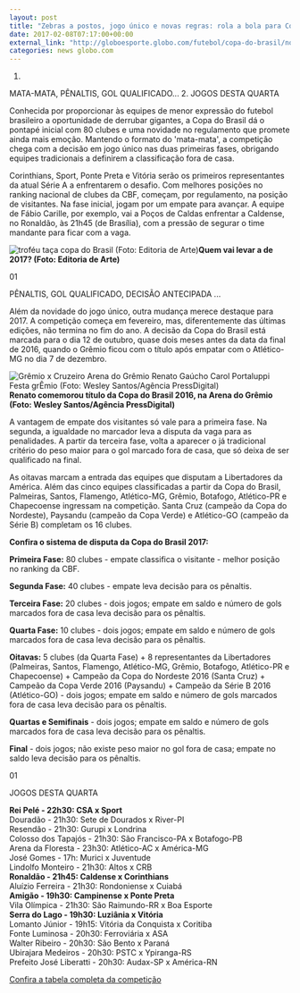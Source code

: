 ```yaml
---
layout: post
title: "Zebras a postos, jogo único e novas regras: rola a bola para Copa do Brasil"
date: 2017-02-08T07:17:00+00:00
external_link: "http://globoesporte.globo.com/futebol/copa-do-brasil/noticia/2017/02/zebras-postos-jogo-unico-e-novas-regras-rola-bola-para-copa-do-brasil.html"
categories: news globo.com
---
```

1. 
MATA-MATA, PÊNALTIS, GOL QUALIFICADO...
2. 
JOGOS DESTA QUARTA

Conhecida por proporcionar às equipes de menor expressão do futebol brasileiro a oportunidade de derrubar gigantes, a Copa do Brasil dá o pontapé inicial com 80 clubes e uma novidade no regulamento que promete ainda mais emoção. Mantendo o formato do 'mata-mata', a competição chega com a decisão em jogo único nas duas primeiras fases, obrigando equipes tradicionais a definirem a classificação fora de casa.

Corinthians, Sport, Ponte Preta e Vitória serão os primeiros representantes da atual Série A a enfrentarem o desafio. Com melhores posições no ranking nacional de clubes da CBF, começam, por regulamento, na posição de visitantes. Na fase inicial, jogam por um empate para avançar. A equipe de Fábio Carille, por exemplo, vai a Poços de Caldas enfrentar a Caldense, no Ronaldão, às 21h45 (de Brasília), com a pressão de segurar o time mandante para ficar com a vaga.&nbsp;

 ![troféu taça copa do Brasil (Foto: Editoria de Arte)](http://s2.glbimg.com/B6aOeI0BwmAHfYAU4_P4RDY0E2s=/0x0:974x640/690x453/s.glbimg.com/es/ge/f/original/2016/12/23/taca_copadobrasil.jpg "troféu taça copa do Brasil (Foto: Editoria de Arte)")**Quem vai levar a de 2017? (Foto: Editoria de Arte)**

01

PÊNALTIS, GOL QUALIFICADO, DECISÃO ANTECIPADA ...

Além da novidade do jogo único, outra mudança merece destaque para 2017. A competição começa em fevereiro, mas, diferentemente das últimas edições, não termina no fim do ano. A decisão da Copa do Brasil está marcada para o dia 12 de outubro, quase dois meses antes da data da final de 2016, quando o Grêmio ficou com o título após empatar com o Atlético-MG no dia 7 de dezembro.&nbsp;

 ![Grêmio x Cruzeiro Arena do Grêmio Renato Gaúcho Carol Portaluppi Festa grÊmio (Foto: Wesley Santos/Agência PressDigital)](http://s2.glbimg.com/9kbFVVWqKMHNthvwTwLGvwy_ejs=/0x0:2035x2362/345x400/s.glbimg.com/es/ge/f/original/2016/11/03/dsl_8520.jpg "Grêmio x Cruzeiro Arena do Grêmio Renato Gaúcho Carol Portaluppi Festa grÊmio (Foto: Wesley Santos/Agência PressDigital)")**Renato comemorou título da Copa do Brasil 2016, na Arena do Grêmio (Foto: Wesley Santos/Agência PressDigital)**

A vantagem de empate dos visitantes só vale para a primeira fase. Na segunda, a igualdade no marcador leva a disputa da vaga para as penalidades. A partir da terceira fase, volta a aparecer o já tradicional critério do peso maior para o gol marcado fora de casa, que só deixa de ser qualificado na final.&nbsp;

As oitavas marcam a entrada das equipes que disputam a Libertadores da América. Além das cinco equipes classificadas a partir da Copa do Brasil, Palmeiras, Santos, Flamengo, Atlético-MG, Grêmio, Botafogo, Atlético-PR e Chapecoense ingressam na competição. Santa Cruz (campeão da Copa do Nordeste), Paysandu (campeão da Copa Verde) e Atlético-GO (campeão da Série B) completam os 16 clubes.&nbsp;

**Confira o sistema de disputa da Copa do Brasil 2017:**

**Primeira Fase:** 80 clubes - empate classifica o visitante - melhor posição no ranking da CBF.

**Segunda Fase:** 40 clubes - empate leva decisão para os pênaltis.

**Terceira Fase:** 20 clubes - dois jogos; empate em saldo e número de gols marcados fora de casa leva decisão para os pênaltis.

**Quarta Fase:** 10 clubes - dois jogos;&nbsp;empate em saldo e número de gols marcados fora de casa leva decisão para os pênaltis.

**Oitavas:** 5 clubes (da Quarta Fase) + 8 representantes da Libertadores (Palmeiras, Santos, Flamengo, Atlético-MG, Grêmio, Botafogo, Atlético-PR e Chapecoense) + Campeão da Copa do Nordeste 2016 (Santa Cruz) + Campeão da Copa Verde 2016 (Paysandu) + Campeão da Série B 2016 (Atlético-GO) -&nbsp;dois jogos;&nbsp;empate em saldo e número de gols marcados fora de casa leva decisão para os pênaltis.

**Quartas e Semifinais** -&nbsp;dois jogos;&nbsp;empate em saldo e número de gols marcados fora de casa leva decisão para os pênaltis.

**Final** - dois jogos; não existe peso maior no gol fora de casa; empate no saldo leva decisão para os pênaltis.

01

JOGOS DESTA QUARTA

**Rei Pelé - 22h30: CSA x Sport**  
Douradão - 21h30: Sete de Dourados x River-PI  
Resendão - 21h30: Gurupi x Londrina&nbsp;  
Colosso dos Tapajós - 21h30: São Francisco-PA x Botafogo-PB  
Arena da Floresta - 23h30: Atlético-AC x América-MG  
José Gomes - 17h: Murici x Juventude  
Lindolfo Monteiro - 21h30: Altos x CRB  
**Ronaldão - 21h45: Caldense x Corinthians**  
Aluízio Ferreira - 21h30: Rondoniense x Cuiabá  
**Amigão - 19h30: Campinense x Ponte Preta**  
Vila Olímpica - 21h30: São Raimundo-RR x Boa Esporte  
**Serra do Lago - 19h30: Luziânia x Vitória**  
Lomanto Júnior - 19h15: Vitória da Conquista x Coritiba  
Fonte Luminosa - 20h30: Ferroviária x ASA  
Walter Ribeiro - 20h30: São Bento x Paraná  
Ubirajara Medeiros - 20h30: PSTC x Ypiranga-RS  
Prefeito José Liberatti - 20h30: Audax-SP x América-RN

[Confira a tabela completa da competição](http://globoesporte.globo.com/futebol/copa-do-brasil/)

